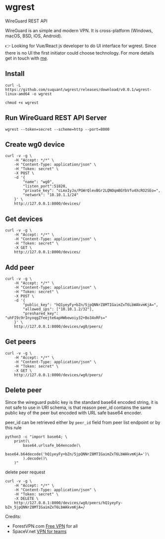 # wgrest
WireGuard REST API

WireGuard is an simple and modern VPN. It is cross-platform (Windows, macOS, BSD, iOS, Android).

👉 Looking for Vue/React js developer to do UI interface for wgrest. Since there is no UI the first initiator could choose technology.
For more details get in touch with [me](https://github.com/suquant).


## Install

```shell
curl -L https://github.com/suquant/wgrest/releases/download/v0.0.1/wgrest-linux-amd64 -o wgrest

chmod +x wgrest
```

## Run WireGuard REST API Server

```shell
wgrest --token=secret --scheme=http --port=8000
```

## Create **wg0** device

```shell
curl -v -g \
    -H "Accept: */*" \
    -H "Content-Type: application/json" \
    -H "Token: secret" \
    -X POST \
    -d '{
        "name": "wg0", 
        "listen_port":51820, 
        "private_key": "cLmxIyJx/PGWrQlevBGr2LQNOqmBGYbVfu4XcRO2SEo=", 
        "network": "10.10.1.1/24"
    }' \
    http://127.0.0.1:8000/devices/
```

## Get devices

```shell
curl -v -g \
    -H "Accept: */*" \
    -H "Content-Type: application/json" \
    -H "Token: secret" \
    -X GET \
    http://127.0.0.1:8000/devices/
```

## Add peer

```shell
curl -v -g \
    -H "Accept: */*" \
    -H "Content-Type: application/json" \
    -H "Token: secret" \
    -X POST \
    -d '{
        "public_key": "hQ1yeyFy+bZn/5jpQNNrZ8MTIGaimZxT6LbWAkvmKjA=", 
        "allowed_ips": ["10.10.1.2/32"], 
        "preshared_key": "uhFI9c9rInyxqgZfeejte6apHWbewoiy32+Bo34xRFs="
    }' \
    http://127.0.0.1:8000/devices/wg0/peers/
```

## Get peers

```shell
curl -v -g \
    -H "Accept: */*" \
    -H "Content-Type: application/json" \
    -H "Token: secret" \
    -X GET \
    http://127.0.0.1:8000/devices/wg0/peers/
```

## Delete peer

Since the wireguard public key is the standard base64 encoded string, it is not safe to use in URI schema,
is that reason peer_id contains the same public key of the peer but encoded with URL safe base64 encoder.

peer_id can be retrieved either by `peer_id` field from peer list endpoint or by this rule

```shell
python3 -c "import base64; \
    print(\
        base64.urlsafe_b64encode(\
            base64.b64decode('hQ1yeyFy+bZn/5jpQNNrZ8MTIGaimZxT6LbWAkvmKjA=')\
        ).decode()\
    )"
```

delete peer request

```shell
curl -v -g \
    -H "Accept: */*" \
    -H "Content-Type: application/json" \
    -H "Token: secret" \
    -X DELETE \
    http://127.0.0.1:8000/devices/wg0/peers/hQ1yeyFy-bZn_5jpQNNrZ8MTIGaimZxT6LbWAkvmKjA=/
```

Credits:
 - ForestVPN.com [Free VPN](https://forestvpn.com) for all
 - SpaceV.net [VPN for teams](https://spacev.net)
